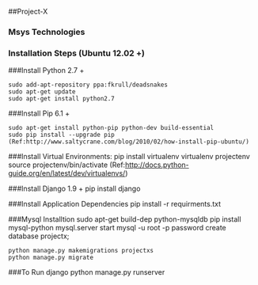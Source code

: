 ##Project-X 

### Msys Technologies

### Installation Steps (Ubuntu 12.02 +)

   
###Install Python 2.7 +

	sudo add-apt-repository ppa:fkrull/deadsnakes
	sudo apt-get update
	sudo apt-get install python2.7

###Install Pip 6.1 +

	sudo apt-get install python-pip python-dev build-essential
	sudo pip install --upgrade pip
	(Ref:http://www.saltycrane.com/blog/2010/02/how-install-pip-ubuntu/)

###Install Virtual Environments:
	pip install virtualenv
	virtualenv projectenv
	source projectenv/bin/activate
	(Ref:http://docs.python-guide.org/en/latest/dev/virtualenvs/)

###Install Django 1.9 +
	pip install django

###Install Application Dependencies
	pip install -r requirments.txt

###Mysql Installtion
	sudo apt-get build-dep python-mysqldb
	pip install mysql-python
	mysql.server start
	mysql -u root -p password
	create database projectx;

	python manage.py makemigrations projectxs
	python manage.py migrate

###To Run django
	python manage.py runserver

